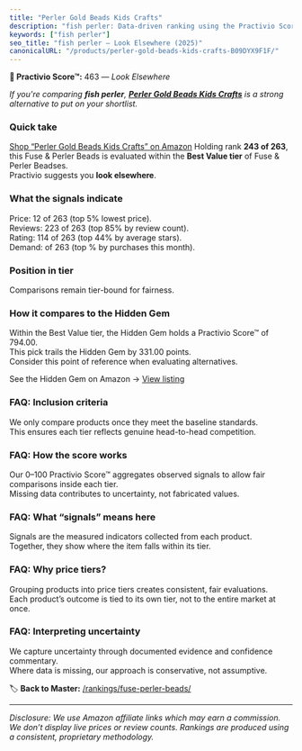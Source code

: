 ```yaml
---
title: "Perler Gold Beads Kids Crafts"
description: "fish perler: Data-driven ranking using the Practivio Score™. Positioned by quality, value, demand, findability, momentum."
keywords: ["fish perler"]
seo_title: "fish perler — Look Elsewhere (2025)"
canonicalURL: "/products/perler-gold-beads-kids-crafts-B09DYX9F1F/"
---
```


**🚫 Practivio Score™:** 463 — _Look Elsewhere_


*If you're comparing **fish perler**, **[Perler Gold Beads Kids Crafts](https://www.amazon.com/dp/B09DYX9F1F?tag=practivio-20)** is a strong alternative to put on your shortlist.*
### Quick take
[Shop “Perler Gold Beads Kids Crafts” on Amazon](https://www.amazon.com/dp/B09DYX9F1F?tag=practivio-20)
Holding rank **243 of 263**, this Fuse & Perler Beads is evaluated within the **Best Value tier** of Fuse & Perler Beadses.  
Practivio suggests you **look elsewhere**.

### What the signals indicate
Price: 12 of 263 (top 5% lowest price).  
Reviews: 223 of 263 (top 85% by review count).  
Rating: 114 of 263 (top 44% by average stars).  
Demand:  of 263 (top % by purchases this month).

### Position in tier
Comparisons remain tier-bound for fairness.

### How it compares to the Hidden Gem
Within the Best Value tier, the Hidden Gem holds a Practivio Score™ of 794.00.  
This pick trails the Hidden Gem by 331.00 points.  
Consider this point of reference when evaluating alternatives.  

See the Hidden Gem on Amazon → [View listing](https://www.amazon.com/dp/B004EHYGNC?tag=practivio-20)

### FAQ: Inclusion criteria
We only compare products once they meet the baseline standards.  
This ensures each tier reflects genuine head-to-head competition.

### FAQ: How the score works
Our 0–100 Practivio Score™ aggregates observed signals to allow fair comparisons inside each tier.  
Missing data contributes to uncertainty, not fabricated values.

### FAQ: What “signals” means here
Signals are the measured indicators collected from each product.  
Together, they show where the item falls within its tier.

### FAQ: Why price tiers?
Grouping products into price tiers creates consistent, fair evaluations.  
Each product’s outcome is tied to its own tier, not to the entire market at once.

### FAQ: Interpreting uncertainty
We capture uncertainty through documented evidence and confidence commentary.  
Where data is missing, our approach is conservative, not assumptive.


🏷️ **Back to Master:** [/rankings/fuse-perler-beads/](/rankings/fuse-perler-beads/)

---
_Disclosure: We use Amazon affiliate links which may earn a commission. We don’t display live prices or review counts. Rankings are produced using a consistent, proprietary methodology._
